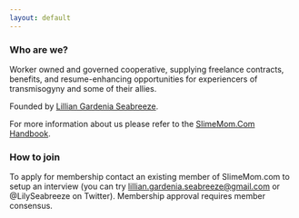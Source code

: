 ```yaml
---
layout: default
---
```


### Who are we?

Worker owned and governed cooperative, supplying freelance contracts, benefits, and resume-enhancing opportunities for experiencers of transmisogyny and some of their allies.

Founded by [Lillian Gardenia Seabreeze](http://about.lillian.link/).

For more information about us please refer to the [SlimeMom.Com Handbook](https://docs.google.com/document/d/1zLBIfaKPc39JtRlxYsbidR9bdP5E_Mdhct_TqvjMbhw/edit?usp=sharing).

### How to join

To apply for membership contact an existing member of SlimeMom.com to setup an interview (you can try lillian.gardenia.seabreeze@gmail.com or @LilySeabreeze on Twitter). Membership approval requires member consensus.
